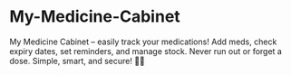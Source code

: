 # My-Medicine-Cabinet
My Medicine Cabinet – easily track your medications! Add meds, check expiry dates, set reminders, and manage stock. Never run out or forget a dose. Simple, smart, and secure! 📲💊
